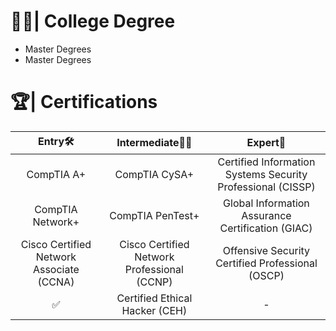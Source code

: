 # 🧑‍🎓| College Degree
* Master Degrees
* Master Degrees

# 🏆| Certifications

| Entry🛠️ | Intermediate🧑‍🏫 | Expert🚀 |
| :---: | :---: | :---: |
| CompTIA A+ | CompTIA CySA+ | Certified Information Systems Security Professional (CISSP) |
| CompTIA Network+ | CompTIA PenTest+ | Global Information Assurance Certification (GIAC) |
| Cisco Certified Network Associate (CCNA) | Cisco Certified Network Professional (CCNP)| Offensive Security Certified Professional (OSCP)|
| ✅ | Certified Ethical Hacker (CEH)| - |
